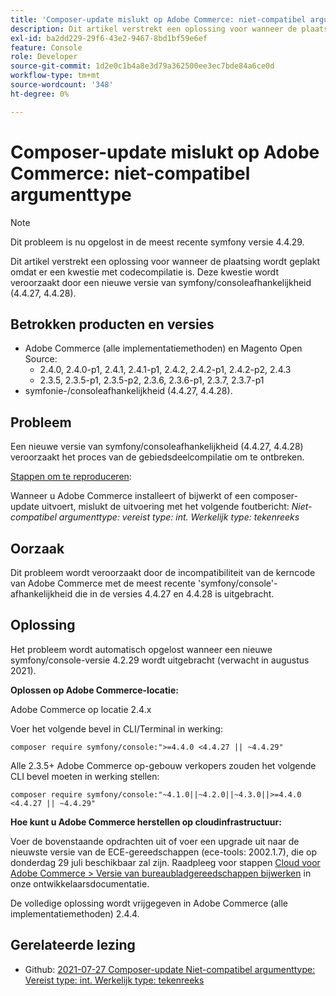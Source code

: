 ```yaml
---
title: 'Composer-update mislukt op Adobe Commerce: niet-compatibel argumenttype'
description: Dit artikel verstrekt een oplossing voor wanneer de plaatsing wordt geplakt omdat er een kwestie met codecompilatie is. Deze kwestie wordt veroorzaakt door een nieuwe versie van symfony/consoleafhankelijkheid (4.4.27, 4.4.28).
exl-id: ba2dd229-29f6-43e2-9467-8bd1bf59e6ef
feature: Console
role: Developer
source-git-commit: 1d2e0c1b4a8e3d79a362500ee3ec7bde84a6ce0d
workflow-type: tm+mt
source-wordcount: '348'
ht-degree: 0%

---
```


# Composer-update mislukt op Adobe Commerce: niet-compatibel argumenttype

>[!NOTE]
>
>Dit probleem is nu opgelost in de meest recente symfony versie 4.4.29.

Dit artikel verstrekt een oplossing voor wanneer de plaatsing wordt geplakt omdat er een kwestie met codecompilatie is. Deze kwestie wordt veroorzaakt door een nieuwe versie van symfony/consoleafhankelijkheid (4.4.27, 4.4.28).

## Betrokken producten en versies

* Adobe Commerce (alle implementatiemethoden) en Magento Open Source:
   * 2.4.0, 2.4.0-p1, 2.4.1, 2.4.1-p1, 2.4.2, 2.4.2-p1, 2.4.2-p2, 2.4.3
   * 2.3.5, 2.3.5-p1, 2.3.5-p2, 2.3.6, 2.3.6-p1, 2.3.7, 2.3.7-p1
* symfonie-/consoleafhankelijkheid (4.4.27, 4.4.28).

## Probleem

Een nieuwe versie van symfony/consoleafhankelijkheid (4.4.27, 4.4.28) veroorzaakt het proces van de gebiedsdeelcompilatie om te ontbreken.

<u>Stappen om te reproduceren</u>:

Wanneer u Adobe Commerce installeert of bijwerkt of een composer-update uitvoert, mislukt de uitvoering met het volgende foutbericht:
*Niet-compatibel argumenttype: vereist type: int. Werkelijk type: tekenreeks*

## Oorzaak

Dit probleem wordt veroorzaakt door de incompatibiliteit van de kerncode van Adobe Commerce met de meest recente &#39;symfony/console&#39;-afhankelijkheid die in de versies 4.4.27 en 4.4.28 is uitgebracht.

## Oplossing

Het probleem wordt automatisch opgelost wanneer een nieuwe symfony/console-versie 4.2.29 wordt uitgebracht (verwacht in augustus 2021).

**Oplossen op Adobe Commerce-locatie:**

Adobe Commerce op locatie 2.4.x

Voer het volgende bevel in CLI/Terminal in werking:

``composer require symfony/console:">=4.4.0 <4.4.27 || ~4.4.29"``

Alle 2.3.5+ Adobe Commerce op-gebouw verkopers zouden het volgende CLI bevel moeten in werking stellen:

``composer require symfony/console:"~4.1.0||~4.2.0||~4.3.0||>=4.4.0 <4.4.27 || ~4.4.29"``

**Hoe kunt u Adobe Commerce herstellen op cloudinfrastructuur:**

Voer de bovenstaande opdrachten uit of voer een upgrade uit naar de nieuwste versie van de ECE-gereedschappen (ece-tools: 2002.1.7), die op donderdag 29 juli beschikbaar zal zijn. Raadpleeg voor stappen [Cloud voor Adobe Commerce > Versie van bureaubladgereedschappen bijwerken](https://devdocs.magento.com/cloud/project/ece-tools-update.html) in onze ontwikkelaarsdocumentatie.

De volledige oplossing wordt vrijgegeven in Adobe Commerce (alle implementatiemethoden) 2.4.4.

## Gerelateerde lezing

* Github: [2021-07-27 Composer-update Niet-compatibel argumenttype: Vereist type: int. Werkelijk type: tekenreeks](https://github.com/magento/magento2/issues/33595)
